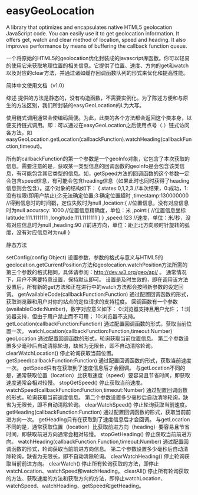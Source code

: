 easyGeoLocation
===============

A library that optimizes and encapsulates native HTML5 geolocation JavaScript code. You can easily use it to get geolocation information. It offers get, watch and clear method of location, speed and heading. It also improves performance by means of buffering the callback function queue. 

一个将原始的HTML5的geolocation优化封装成的javascript库函数。你可以轻易的使用它来获取地理位置的相关信息。它提供了位置、速度、方向的get和watch以及对应的clear方法，并通过诸如缓存回调函数队列的形式来优化和提高性能。




简体中文使用文档（v1.0）

综述
提供的方法是静态的，没有构造函数，不需要实例化。为了陈述方便和与原生的方法区别，我们所封装的easyGeoLocation的L为大写。

使用链式调用通常会使编码简便。为此，此类的各个方法都会返回这个类本身，以便支持链式调用。即：可以通过在easyGeoLocation之后使用点号（.）链式访问各方法，如easyGeoLocation.getLocation(callbackFunction).watchHeading(callbackFunction,timeout)。

所有的callbackFunction的第一个参数是一个geoInfo对象，它包含了本次获取的信息。需要注意的是，获取某一类型信息的回调函数的geoInfo是会包含该类信息，有可能包含其它类型的信息。如，getSpeed方法的回调函数的这个参数一定会包含speed信息，有可能会包含heading信息（如果此时也同时获得了heading信息则会包含）。这个对象的结构如下：
{
    states:0,1,2,3 //本次结果，0:成功，1:没有权限(即用户禁止);2:无法确定位置;3:确定位置超时
    ,timestamp:130000000	//得到信息时的时间戳，定位失败时为null
    ,location:{ //位置信息，没有对应信息时为null
        accuracy: 1000 //位置信息精确度，单位：米
        ,point:{ //位置信息坐标
            latitude:111.1111111
            ,longitude:111.1111111
        }
    }
    ,speed:123 //速度，单位：米/秒，没有对应信息时为null
    ,heading:90 //前进方向，单位：距正北方向顺时针旋转的弧度，没有对应信息时为null
}


静态方法

setConfig(config:Object)	设置参数，参数的格式与意义与HTML5的geolocation.getCurrentPosition方法和geolocation.watchPosition方法所需的第三个参数的格式相同，具体请参阅：http://dev.w3.org/geo/api/ 。 通常情况下，用户不需要特意设置，保持默认即可。 设置是及时生效的，即在调用该方法设置后，所有新的get方法和正在进行中的watch方法都会按照新参数的设定回调。
getAvailableCode(callbackFunction:Function)	 通过配置回调函数的形式，获取浏览器和用户对你的站点的定位请求的支持程度。 回调函数有一个参数(availableCode:Number)，数字对应意义如下： 0:浏览器支持且用户允许； 1:浏览器支持，但由于用户禁止而不可用； 10:浏览器不支持。
getLocation(callbackFunction:Function)	通过配置回调函数的形式，获取当前位置一次。
watchLocation(callbackFunction:Function,timeout:Number)	geoLocation	通过配置回调函数的形式，轮询获取当前位置信息。 第二个参数设置多少毫秒后自动清除轮询，缺省为无限长，即不自动清除轮询。
clearWatchLocation()	停止轮询获取当前位置。
getSpeed(callbackFunction:Function)	通过配置回调函数的形式，获取当前速度一次。 getSpeed只有在获取到了速度信息后才会回调。 与getLocation不同的是，通常获取位置（location）比获取速度（speed）要容易且节省时间，即获取速度通常会相对较慢。
stopGetSpeed()	停止获取当前速度。
watchSpeed(callbackFunction:Function,timeout:Number)	通过配置回调函数的形式，轮询获取当前速度信息。 第二个参数设置多少毫秒后自动清除轮询，缺省为无限长，即不自动清除轮询。
clearWatchSpeed()	停止轮询获取当前速度。
getHeading(callbackFunction:Function)	通过配置回调函数的形式，获取当前前进方向一次。 getHeading只有在获取到了速度信息后才会回调。 与getLocation不同的是，通常获取位置（location）比获取前进方向（heading）要容易且节省时间，即获取前进方向通常会相对较慢。
stopGetHeading()	停止获取当前前进方向。
watchHeading(callbackFunction:Function,timeout:Number)	通过配置回调函数的形式，轮询获取当前前进方向信息。 第二个参数设置多少毫秒后自动清除轮询，缺省为无限长，即不自动清除轮询。
clearWatchHeading()	停止轮询获取当前前进方向。
clearWatch()	停止所有轮询获取的方法，即停止watchLocation、watchSpeed和watchHeading。
clearAll()	停止所有轮询获取的方法、获取速度的方法和获取方向的方法，即停止watchLocation、watchSpeed、watchHeading、getSpeed和getHeading。